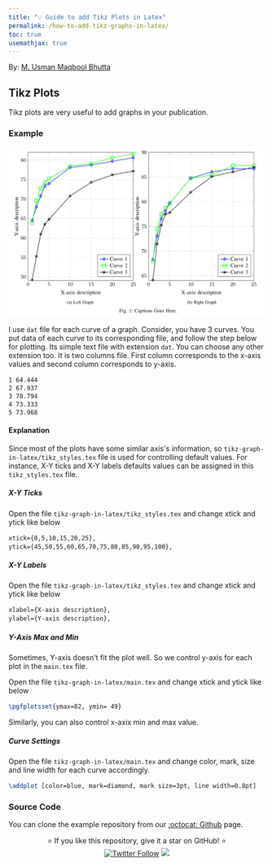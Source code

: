 ```yaml
---
title: "💡 Guide to add Tikz Plots in Latex"
permalink: /how-to-add-tikz-graphs-in-latex/
toc: true
usemathjax: true
---
```

By: [M. Usman Maqbool Bhutta](https://usmanmaqbool.github.io/)

## Tikz Plots

Tikz plots are very useful to add graphs in your publication.

### Example

<img src="/assets/images/learn/latex-tikz.png" alt="tikz-latex-plot-graph" />

I use `dat` file for each curve of a graph. Consider, you have 3 curves. You put data of each curve to its corresponding file, and follow the step below for plotting. Its simple text file with extension `dat`. You can choose any other extension too. It is two columns file. First column corresponds to the x-axis values and second column corresponds to y-axis.

```
1 64.444
2 67.937
3 70.794
4 73.333
5 73.968
```
#### Explanation

Since most of the plots have some similar axis's information, so
`tikz-graph-in-latex/tikz_styles.tex` file is used for controlling default values. For instance, X-Y ticks and X-Y labels defaults values can be assigned in this `tikz_styles.tex` file.

##### X-Y Ticks
Open the file `tikz-graph-in-latex/tikz_styles.tex` and change xtick and ytick like below
```tex
xtick={0,5,10,15,20,25},
ytick={45,50,55,60,65,70,75,80,85,90,95,100},
```

##### X-Y Labels
Open the file `tikz-graph-in-latex/tikz_styles.tex` and change xtick and ytick like below
```tex
xlabel={X-axis description},
ylabel={Y-axis description},
```

##### Y-Axis Max and Min
Sometimes, Y-axis doesn't fit the plot well. So we control y-axis for each plot in the `main.tex` file.

Open the file `tikz-graph-in-latex/main.tex` and change xtick and ytick like below
```tex
\pgfplotsset{ymax=82, ymin= 49}
```
Similarly, you can also control x-axix min and max value.

##### Curve Settings
Open the file `tikz-graph-in-latex/main.tex` and change color, mark, size and line width for each curve accordingly.
```tex
\addplot [color=blue, mark=diamond, mark size=3pt, line width=0.8pt]
```


### Source Code

You can clone the example repository from our [:octocat: Github](https://github.com/UsmanMaqbool/tikz-graph-in-latex) page.
<p align="center">
  ⭐️ If you like this repository, give it a star on GitHub! ⭐️
  <br>
  <a href="https://twitter.com/umbhutta"><img src="https://img.shields.io/twitter/follow/umbhutta.svg?style=social" alt="Twitter Follow" /></a>
  <a href="#license"><img src="https://img.shields.io/github/license/sourcerer-io/hall-of-fame.svg?colorB=ff0000"></a>
</p>
